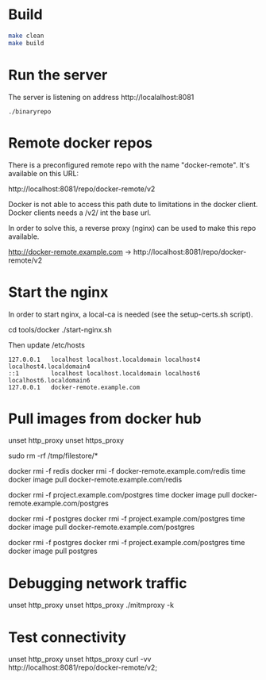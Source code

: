 # Build

```bash
make clean
make build
```

# Run the server

The server is listening on address http://localalhost:8081

```
./binaryrepo
```

# Remote docker repos

There is a preconfigured remote repo with the name "docker-remote".
It's available on this URL:

http://localhost:8081/repo/docker-remote/v2

Docker is not able to access this path dute to limitations in the docker client.
Docker clients needs a /v2/ int the base url.

In order to solve this, a reverse proxy (nginx) can be used to make this repo available.

http://docker-remote.example.com -> http://localhost:8081/repo/docker-remote/v2

# Start the nginx

In order to start nginx, a local-ca is needed (see the setup-certs.sh script).

cd tools/docker
./start-nginx.sh

Then update /etc/hosts

```
127.0.0.1   localhost localhost.localdomain localhost4 localhost4.localdomain4
::1         localhost localhost.localdomain localhost6 localhost6.localdomain6
127.0.0.1   docker-remote.example.com
```

# Pull images from docker hub

unset http_proxy
unset https_proxy

sudo rm -rf /tmp/filestore/*

docker rmi -f redis
docker rmi -f docker-remote.example.com/redis
time docker image pull docker-remote.example.com/redis

docker rmi -f project.example.com/postgres
time docker image pull docker-remote.example.com/postgres

docker rmi -f postgres
docker rmi -f project.example.com/postgres
time docker image pull docker-remote.example.com/postgres

docker rmi -f postgres
docker rmi -f project.example.com/postgres
time docker image pull postgres

# Debugging network traffic

unset http_proxy
unset https_proxy
./mitmproxy -k

# Test connectivity

unset http_proxy
unset https_proxy
curl -vv http://localhost:8081/repo/docker-remote/v2;